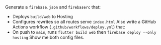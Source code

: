 Generate a `firebase.json` and `firebaserc` that:
- Deploys `build/web` to Hosting
- Configures rewrites so all routes serve `index.html`
Also write a GitHub Actions workflow (`.github/workflows/deploy.yml`) that:
- On push to `main`, runs `flutter build web` then `firebase deploy --only hosting`
Show me both config files.
